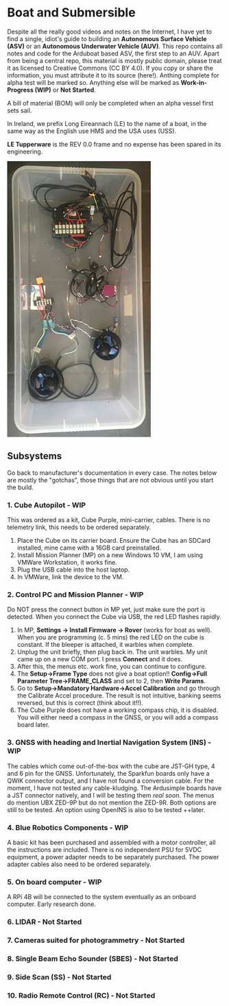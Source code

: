 # Boat and Submersible
Despite all the really good videos and notes on the Internet, I have yet to find a single, 
idiot's guide to building an **Autonomous Surface Vehicle (ASV)** or 
an **Autonomous Underwater Vehicle (AUV)**. 
This repo contains all notes and code for the Arduboat based ASV, the first step to an AUV.
Apart from being a central repo, this material is mostly public domain, 
please treat it as licensed to Creative Commons (CC BY 4.0).
If you copy or share the information, you must attribute it to its source (here!).
Anthing complete for alpha test will be marked so.
Anything else will be marked as **Work-in-Progress (WIP)** or **Not Started**.

A bill of material (BOM) will only be completed when an alpha vessel first sets sail.

In Ireland, we prefix Long Eireannach (LE) to the name of a boat, 
in the same way as the English use HMS and the USA uses (USS).

**LE Tupperware** is the REV 0.0 frame and no expense has been spared in its engineering. 

![](Tupperware1.jpg)

## Subsystems
Go back to manufacturer's documentation in every case.
The notes below are mostly the "gotchas", those things that are not obvious until you start the build.

### 1. Cube Autopilot - WIP
This was ordered as a kit, Cube Purple, mini-carrier, cables.
There is no telemetry link, this needs to be ordered separately. 
1. Place the Cube on its carrier board.
   Ensure the Cube has an SDCard installed, mine came with a 16GB card preinstalled.
2. Install Mission Planner (MP) on a new Windows 10 VM, I am using VMWare Workstation, it works fine.
3. Plug the USB cable into the host laptop.
4. In VMWare, link the device to the VM.

### 2. Control PC and Mission Planner - WIP
Do NOT press the connect button in MP yet, just make sure the port is detected.
When you connect the Cube via USB, the red LED flashes rapidly.

1. In MP, **Settings -> Install Firmware -> Rover** (works for boat as well).
   When you are programming (c. 5 mins) the red LED on the cube is constant.
   If the bleeper is attached, it warbles when complete.
2. Unplug the unit briefly, then plug back in. 
   The unit warbles.
   My unit came up on a new COM port.
   I press **Connect** and it does.
3. After this, the menus etc. work fine, you can continue to configure.
4. The **Setup->Frame Type** does not give a boat option!!
   **Config->Full Parameter Tree->FRAME_CLASS** and set to 2, then **Write Params**.
5. Go to **Setup->Mandatory Hardware->Accel Calibration** and go through the Calibrate Accel procedure. 
   The result is not intuitive, banking seems reversed, but this is correct (think about it!!).
6. The Cube Purple does not have a working compass chip, it is disabled. 
   You will either need a compass in the GNSS, or you will add a compass board later.

### 3. GNSS with heading and Inertial Navigation System (INS) - WIP 
The cables which come out-of-the-box with the cube are JST-GH type, 4 and 6 pin for the GNSS.
Unfortunately, the Sparkfun boards only have a QWIK connector output, and I have not found a conversion cable.
For the moment, I have not tested any cable-kludging.
The Ardusimple boards have a JST connector natively, and I will be testing them *real soon*.
The menus do mention UBX ZED-9P but do not mention the ZED-9R. 
Both options are still to be tested.
An option using OpenINS is also to be tested ++later.

### 4. Blue Robotics Components - WIP
A basic kit has been purchased and assembled with a motor controller, all the instructions are included.
There is no independent PSU for 5VDC equipment, a power adapter needs to be separately purchased.
The power adapter cables also need to be ordered separately.

### 5. On board computer - WIP
A RPi 4B will be connected to the system eventually as an onboard computer.
Early research done.

### 6. LIDAR - Not Started

### 7. Cameras suited for photogrammetry - Not Started

### 8. Single Beam Echo Sounder (SBES) - Not Started

### 9. Side Scan (SS) - Not Started

### 10. Radio Remote Control (RC) - Not Started

